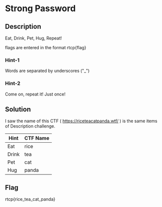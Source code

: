 # Strong Password

## Description

Eat, Drink, Pet, Hug, Repeat!

flags are entered in the format rtcp{flag}

### Hint-1

Words are separated by underscores ("_")

### Hint-2

Come on, repeat it! Just once!

## Solution

I saw the name of this CTF ( https://riceteacatpanda.wtf/ ) is the same items of Description challenge. 

| Hint | CTF Name |
| -------- | -------- |
| Eat | rice |
| Drink | tea |
| Pet | cat |
| Hug | panda |

## Flag

rtcp{rice_tea_cat_panda}
